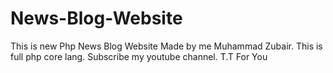 # News-Blog-Website
 This is new Php News Blog Website Made by me Muhammad Zubair. This is full php core lang. Subscribe my youtube channel. T.T For You
